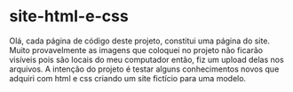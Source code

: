 # site-html-e-css
Olá, cada página de código deste projeto, constitui uma página do site. Muito provavelmente as imagens que coloquei no projeto não ficarão visíveis pois são locais
do meu computador então, fiz um upload delas nos arquivos. A intenção do projeto é testar alguns conhecimentos novos que adquiri com html e css criando um site fictício para uma modelo.
